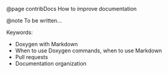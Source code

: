 @page contribDocs How to improve documentation


@note To be written...


Keywords:

- Doxygen with Markdown
- When to use Doxygen commands, when to use Markdown
- Pull requests
- Documentation organization

